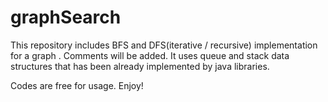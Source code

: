 # graphSearch

This repository includes BFS and DFS(iterative / recursive) implementation for a graph . Comments will be added. 
It uses queue and stack data structures that has been already implemented by java libraries.

Codes are free for usage.
Enjoy!
